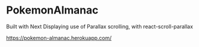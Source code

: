 # PokemonAlmanac

Built with Next
Displaying use of Parallax scrolling, with react-scroll-parallax 

https://pokemon-almanac.herokuapp.com/
